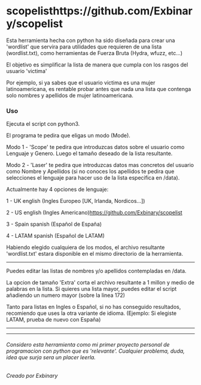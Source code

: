 # scopelisthttps://github.com/Exbinary/scopelist
Esta herramienta hecha con python ha sido diseñada para crear una 'wordlist' que servira para utilidades que requieren de una lista (wordlist.txt), como herramientas de Fuerza Bruta (Hydra, wfuzz, etc...)

El objetivo es simplificar la lista de manera que cumpla con los rasgos del usuario 'victima' 

Por ejemplo, si ya sabes que el usuario victima es una mujer latinoamericana, es rentable probar antes que nada una lista que contenga solo nombres y apellidos de mujer latinoamericana.

### Uso
Ejecuta el script con python3.

El programa te pedira que eligas un modo (Mode).

Modo 1 - 'Scope'  te pedira que introduzcas datos sobre el usuario como Lenguaje y Genero. Luego el tamaño deseado de la lista resultante.

Modo 2 - 'Laser'  te pedira que introduzcas datos mas concretos del usuario como Nombre y Apellidos (si no conoces los apellidos te pedira que selecciones el lenguaje para hacer uso de la lista especifica en /data). 

Actualmente hay 4 opciones de lenguaje:

1 - UK english (Ingles Europeo [UK, Irlanda, Nordicos...])

2 - US english (Ingles Americano)https://github.com/Exbinary/scopelist

3 - Spain spanish (Español de España)

4 - LATAM spanish (Español de LATAM)

Habiendo elegido cualquiera de los modos, el archivo resultante 'wordlist.txt' estara disponible en el mismo directorio de la herramienta.
________________

Puedes editar las listas de nombres y/o apellidos contempladas en /data.

La opcion de tamaño 'Extra' corta el archivo resultante a 1 millon y medio de palabras en la lista. Si quieres una lista mayor, puedes editar el script añadiendo un numero mayor (sobre la linea 172)

Tanto para listas en Ingles o Español, si no has conseguido resultados, recomiendo que uses la otra variante de idioma. (Ejemplo: Si elegiste LATAM, prueba de nuevo con España)
________________

________________

###### Considero esta herramienta como mi primer proyecto personal de programacion con python que es 'relevante'. Cualquier problema, duda, idea que surja sera un placer leerla.

###### Creado por Exbinary
